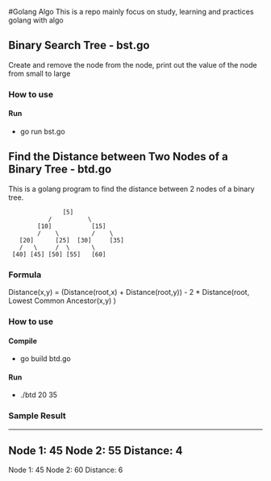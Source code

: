 #Golang Algo
This is a repo mainly focus on study, learning and practices golang with algo

## Binary Search Tree - bst.go
Create and remove the node from the node, print out the value of the node from small to large 

### How to use
#### Run
 - go run bst.go

## Find the Distance between Two Nodes of a Binary Tree - btd.go
This is a golang program to find the distance between 2 nodes of a binary tree.

                   [5]
               /          \
            [10]           [15]
            /    \         /    \
       [20]      [25]  [30]     [35]
       /   \     /  \      \    
     [40] [45] [50] [55]   [60]

### Formula
 Distance(x,y) = (Distance(root,x) + Distance(root,y)) - 2 * Distance(root, Lowest Common Ancestor(x,y) )

### How to use
#### Compile
 - go build btd.go
#### Run
 - ./btd 20 35

### Sample Result
----------------------
Node 1:  45
Node 2:  55
Distance:  4
----------------------
Node 1:  45
Node 2:  60
Distance:  6
